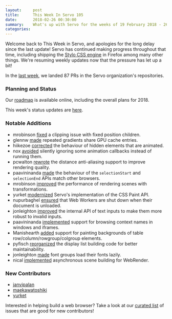 ```yaml
---
layout:     post
title:      This Week In Servo 105
date:       2018-02-26 00:30:00
summary:    What's up with Servo for the weeks of 19 February 2018 - 26 February 2018
categories:
---
```


Welcome back to This Week in Servo, and apologies for the long delay since the last update! Servo has continued making progress throughout that time, including shipping the [Stylo CSS engine](https://hacks.mozilla.org/2017/08/inside-a-super-fast-css-engine-quantum-css-aka-stylo/) in Firefox among many other things. We're resuming weekly updates now that the pressure has let up a bit!

In the [last week](https://github.com/pulls?utf8=%E2%9C%93&q=is%3Apr+is%3Amerged+closed%3A2018-02-19..2018-02-26+user%3Aservo+),
we landed 87 PRs in the Servo organization's repositories.

### Planning and Status

Our [roadmap](https://github.com/servo/servo/wiki/Roadmap) is available online, including the overall plans for 2018.

This week's status updates are [here](https://www.standu.ps/project/servo/).

### Notable Additions

- mrobinson [fixed](https://github.com/servo/webrender/pull/2460) a clipping issue with fixed position children.
- glennw [made](https://github.com/servo/webrender/pull/2454) repeated gradients share GPU cache entries.
- hiikezoe [corrected](https://github.com/servo/servo/pull/20102) the behaviour of hidden elements that are animated.
- nox [avoided](https://github.com/servo/servo/pull/20098) silently ignoring some animation callbacks instead of running them.
- pcwalton [rewrote](https://github.com/servo/webrender/pull/2445) the distance anti-aliasing support to improve rendering quality.
- paavininanda [made](https://github.com/servo/servo/pull/20089) the behaviour of the `selectionStart` and `selectionEnd` APIs match other browsers.
- mrobinson [improved](https://github.com/servo/webrender/pull/2444) the performance of rendering scenes with transformations.
- yurket [modernized](https://github.com/servo/servo/pull/20083) Servo's implementation of the CSS Paint API.
- nupurbaghel [ensured](https://github.com/servo/servo/pull/20068) that Web Workers are shut down when their document is unloaded.
- jonleighton [improved](https://github.com/servo/servo/pull/20051) the internal API of text inputs to make them more robust to invalid inputs.
- paavininanda [implemented](https://github.com/servo/servo/pull/20036) support for browsing context names in windows and iframes.
- Manishearth [added](https://github.com/servo/servo/pull/20034) support for painting backgrounds of table row/column/rowgroup/colgroup elements.
- pyfisch [reorganized](https://github.com/servo/servo/pull/20031) the display list building code for better maintainability.
- jonleighton [made](https://github.com/servo/servo/pull/20021) font groups load their fonts lazily.
- nical [implemented](https://github.com/servo/webrender/pull/2362) asynchronous scene building for WebRender.

### New Contributors

- [janvipalan](https://github.com/janvi-palan)
- [maekawatoshiki](https://github.com/maekawatoshiki)
- [yurket](https://github.com/yurket)

Interested in helping build a web browser? Take a look at our [curated list](https://starters.servo.org/) of issues that are good for new contributors!
